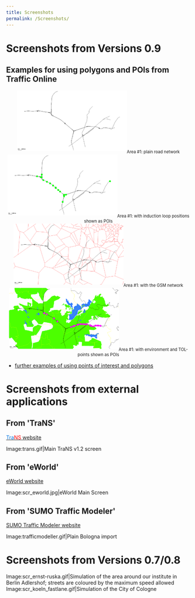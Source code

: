 ```yaml
---
title: Screenshots
permalink: /Screenshots/
---
```


# Screenshots from Versions 0.9

## Examples for using polygons and POIs from Traffic Online

<div style="width:image width px; font-size:80%; text-align:center;"><img src="images/Tol1.gif" alt="alternate text" width="300px" height="auto" style="padding-bottom:0.5em;" />Area #1: plain road network</div>

<div style="width:image width px; font-size:80%; text-align:center;"><img src="images/Tol1_with_il.gif" alt="alternate text" width="300px" height="auto" style="padding-bottom:0.5em;" />Area #1: with induction loop positions shown as POIs</div>

<div style="width:image width px; font-size:80%; text-align:center;"><img src="images/Tol1_with_mobinet.gif" alt="alternate text" width="300px" height="auto" style="padding-bottom:0.5em;" />Area #1: with the GSM network</div>

<div style="width:image width px; font-size:80%; text-align:center;"><img src="images/Tol1_with_polys.gif" alt="alternate text" width="300px" height="auto" style="padding-bottom:0.5em;" />Area #1: with environment and TOL-points shown as POIs</div>


  - [further examples of using points of interest and polygons](Screenshots/Shapes.md)

# Screenshots from external applications

## From 'TraNS'

[<font color="#0174DF">Tra</font><font color="#FF0000">NS</font>
website](http://trans.epfl.ch/)

Image:trans.gif|Main TraNS v1.2 screen

## From 'eWorld'

[eWorld website](http://sourceforge.net/projects/eworld/)

Image:scr_eworld.jpg|eWorld Main Screen

## From 'SUMO Traffic Modeler'

[SUMO Traffic Modeler
website](http://sourceforge.net/projects/trafficmodeler/)

Image:trafficmodeller.gif|Plain Bologna import

# Screenshots from Versions 0.7/0.8

Image:scr_ernst-ruska.gif|Simulation of the area around our institute
in Berlin Adlershof; streets are coloured by the maximum speed allowed
Image:scr_koeln_fastlane.gif|Simulation of the City of Cologne